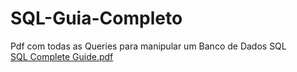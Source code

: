 # SQL-Guia-Completo
Pdf com todas as Queries para manipular um Banco de Dados SQL</br>
[SQL Complete Guide.pdf](https://github.com/willianmgbrdotnet/SQL-Guia-Completo/files/12744933/SQL.Complete.Guide.pdf)

